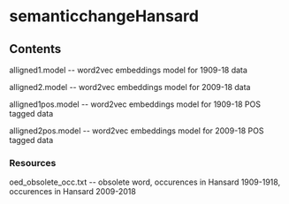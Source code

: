 # semanticchangeHansard

## Contents

alligned1.model -- word2vec embeddings model for 1909-18 data 

alligned2.model -- word2vec embeddings model for 2009-18 data 

alligned1pos.model -- word2vec embeddings model for 1909-18 POS tagged data 

alligned2pos.model -- word2vec embeddings model for 2009-18 POS tagged data 

### Resources

oed_obsolete_occ.txt -- obsolete word, occurences in Hansard 1909-1918, occurences in Hansard 2009-2018

